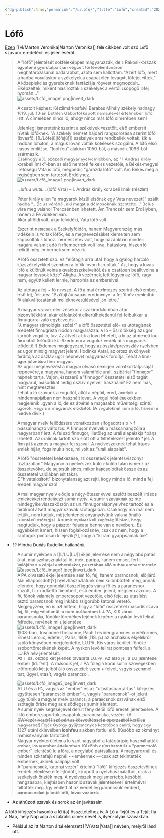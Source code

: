 ```yaml
---
{"dg-publish":true,"permalink":"/L/Lófő/","title":"Lófő","created":"2024-11-05T14:06","updated":"2025-04-27T10:03"}
---
```



# Lófő

[Ezen](https://magyarmegmaradasert.hu/szerzok/k-n/marton-veronika/item/5920-z) [[M/Marton Veronika\|Marton Veronika]] féle cikkben volt szó Lófő szavunk eredetéről és jelentéséről.  

> A "lófő" jelentését sokféleképpen magyarázzák, de a Rákosi-korszak egyetemi gyorstalpalóján végzett történelemtanárom meghatározásánál badarabbat, azóta sem hallottam: "Azért lófő, mert a hadba vonuláskor a székelyek a csapat élén levágott lófejet vittek." A középiskolás gyerekeknek fantáziája rögvest megmozdult... Elképzelték, miként masíroztak a székelyek a vértől csöpögő lófej nyomán..."  
> ![assets/Lófő_image1.png|invert_dark](/img/user/L/assets/L%C3%B3f%C5%91_image1.png)  
>
> A csatolt képhez: Kézdimárkosfalvi Barabás Mihály székely hadnagy 1619. júl. 13-án Bethlen Gábortól kapott nemeslevél értelmében lófő lett. A címerében nincs ló, ahogy nincs más lófő címerében sem!
> 
> Jelenlegi ismereteink szerint a székelyek vezetőit, első embereit hívták lófőknek. "A székely nemzet hajdani rangsorozása szerint lófő (lovasfő, [[L/Lófejű\|lófejű]]) székelyek ama rendbeliek voltak, kik a hadban lóháton, a maguk lován voltak kötelesek szolgálni. A lófő első írásos említése, "loohfeu" alakban 1050-ből, a második 1096-ból származik.  
> Csakhogy a X. századi magyar nyelvemlékben, az "I. András király korabeli Imák"-ban az első nemzeti felkelés vezetője, a Békés-megyei illetőségű Vata is lófő, mégpedig "garázda lófő" volt. Ám Békés még a régiségben sem tartozott Erdélyhez.  
> ![assets/Lófő_image2.png|invert_dark](/img/user/L/assets/L%C3%B3f%C5%91_image2.png)  
>
> ...lufuu wutu... (lófő Vata) – I. András király korabeli Imák (részlet)
>
> Péter király ellen "a magyarok közül elsőnek egy Vata nevezetű" szállt hadba "...Belus várából, aki magát a démonoknak szentelte..." Belus vára meg valahol Trencsénben lehetett. Ám Trencsén sem Erdélyben, hanem a Felvidéken van.  
> Akár alföldi volt, akár felvidéki, Vata lófő volt.  
>
> Eszerint nemcsak a Székelyföldön, hanem Magyarország más vidékein is voltak lófők, és a megnevezésüket kiemelten sem kapcsolták a lóhoz. Természetes volt, hogy hazánkban minden magára valamit adó férfiembernek volt lova, hátaslova, hiszen ló nélkül még embernek sem nézték.  
>
> A lófő összetett szó. Az "előtagja arra utal, hogy a gyalog harcoló közszékelyekkel szemben a lófők lovon harcoltak." Az, hogy a lovas lófő elkülönült volna a gyalogszékelyeitől, és a csatában beállt volna a magyar lovasok közé? Aligha. A vezérnek, lett légyen az lófő, vagy nem, együtt kellett lennie, harcolnia az embereivel.  
>
> Az utótag a fej ~ fő névszó. A fő a mai értelmezés szerint első ember, első fej, felettes: "Szófaji átcsapás eredménye: a fej főnév eredetibb fő alakváltozatának melléknevesülésével jön létre."  
>
> A magyar szavak elemzésekor a szakirodalomban akár bizonyítékként, akár cáfolatként elkerülhetetlenül fel-felbukkan a finnugorral való egybevetés.  
> "A magyar etimológiai szótár" a lófő összetétel elő- és utótagjának eredetét finnugrista módon magyarázza: A ló – ősi örökség az ugor korból: vogul ló, luv. Az átvett alak a lovu lehetett, a ló az átmeneti lou formából fejlődött ki. (Szerintem a vogulok vették át a magyarok elődeitől!) Érdemes megjegyezni, hogy az ószláv/pravoszláv nyelvben az ugor mindig magyart jelent! Hodinka Antal, az orosz évkönyvek fordítója az ószláv ugor népnevet magyarnak fordítja. Tehát a finn-ugor jelentése finn-magyar.  
> Az ugor megnevezést a magyar olvasó nemigen vonatkoztatja saját népnevére, a magyarra, hanem valamiféle urali, szibériai "finnugor" népnek tartja. Vajon, észszerű a "finnugor" összetétel első tagját magyarul, másodikat pedig ószláv nyelven használni? Ez nem más, mint megtévesztés.  
> Tehát a ló szavunk a vogultól, attól a néptől, ered, amelyik a mindennapjaiban nem használt lovat. A vogul hősi énekekben megjelenik ugyan a ló, de ez átvétel a magasabb műveltségi szintű ugorok, vagyis a magyarok elődeitől. (A voguloknál nem a ló, hanem a medve dívik.)  
>
> A magyar nyelv fejlődésére vonatkozóan elfogadott a p > f mássalhangzó változás: A finnugor nyelvek p mássalhangzója a magyarban f lett. A fej szó finnugor, illetőleg az uráli alapalakja \*päηз lehetett. Az uralinak tartott szó előtt ott a feltételezést jelentő * jel. A finn `pää` azonos a magyar fej szóval. A nyelvészeknek tehát írásos emlék híján, fogalmuk sincs, mi volt az "urali alapalak".  
>
> A lófő "összetétel keletkezése, az összetevők jelentésviszonya tisztázatlan." Magyarán a nyelvészek külön-külön talán ismerik az összetevőket, de sejtésük sincs, mikor kapcsolódtak össze és az összetétel valójában mit takar.  
> E "hivatalosított" bizonytalanság azt rejti, hogy mind a ló, mind a fej eredeti magyar szó!  
>
> A mai magyar nyelv elődje a négy-ötezer évvel ezelőtt beszélt, írásos emlékekkel rendelkező sumir nyelv. A sumir szavaknak szinte mindegyike visszaköszön az un. finnugor alapnyelvhez tartozó és a törökből átvett magyar szavak szótagjaiban. Csakhogy ma már nem értjük, nem tudjuk, mit jelentenek anyanyelvünk valaha önálló jelentésű szótagjai. A sumir nyelvet kell segítségül hívni, hogy megtudjuk, hogy a pásztor feladata benne van a nevében.. Ez egyébként ismert, hiszen foglalkozásnév, csak az nem, hogy a szótagok pontosan kifejezik\[?\], hogy a "karám gyapjasainak őre".
- ?? Mintha Dudás Rudolfot hallanánk.  
  
> A sumir nyelvben a [[L/LU\|LU]] ékjel jelentése nem a négylábú patás állat, mai szóhasználattal ló, mén, paripa, hanem ember, férfi. Valójában a képjel emberalakot, pusztában álló subás embert formáz.  
> ![assets/Lófő_image3.jpeg|invert_dark](/img/user/L/assets/L%C3%B3f%C5%91_image3.jpeg)  
> A PA olvasatú ékjel jelentése sem fő, fej, hanem parancsnok, elöljáró. Mai ellaposodott\[?\] nyelvhasználatunk nem különbözteti meg, annak ellenére, hogy gondolati összefüggés van a fő és a parancsnok között, ti. mindkettő főembert, első embert jelent, mégsem azonos. A fő, főnök valamely embercsoport vezetője, első feje, az utasítást osztó parancsnok meg inkább szigorúbb katonai vezető.  
> Megjegyzem, én is azt hittem, hogy a "lófő" összetétel második szava fej, fő, míg véletlenül rá nem bukkantam LU.PA, KIS város parancsnoka, főnöke töredékes fejének képére: a nyakán levő felirat felfedte, nevének mi a jelentése.  
> ![assets/Lófő_image4.jpeg|invert_dark](/img/user/L/assets/L%C3%B3f%C5%91_image4.jpeg)  
> 1908-ban, Toscanne (Toscanne, Paul: Les ideogrammes cunéiformes, Ernest Leroux, édeteur, Paris, 1908.,118. p.) az archaikus ékjelekről szóló könyvében megjelentette, LU.PA, Kis város kerület-főnöke szobortöredékének képét. A nyakon levő felirat pontosan felfedi, a LU.PA név jelentését.  
> Az 1. sz. oszlop két jelének olvasata LU.PA. Az első jel, a LU jelentése ember (ld. fent). A második jel, a PA főleg a korai sumir szövegekben előforduló két jelből álló összetétel: szem + felvet, vagyis szemmel tart, ügyel, utasít, vagyis parancsol.  
>
> ![assets/Lófő_image5.jpeg|invert_dark](/img/user/L/assets/L%C3%B3f%C5%91_image5.jpeg)  
> A LU és a PA, vagyis az "ember" és az "utasításban jártas" kifejezés együttesen "parancsoló ember"-t, vagyis "parancsnok"-ot jelent.  
> Úgy tűnik a magyar nyelv parancs, a parancsnok szavának első szótagja őrizte meg az elsődleges sumir jelentést.  
> A sumir nyelv segítségével derült fény derül lófő eredeti jelentésére. A lófő embercsoportok, csapatok, parancsnoka, vezére. (~~A [[V/Vezér\|vezér]] szó pártus közvetítéssel a óperzsából került a magyarba!~~) Fejér György gyűjteményes kötetében említi, hogy egy 1227 utáni oklevélben **loohfeu** alakban fordul elő. (Később ez okmányt hamisítványnak tartották!)  
> Magyar nyelvterületen a lu szót nagyjából a tatárjárásig használhatták ember, lovasember értelemben. Később csúszhatott át a "parancsoló ember" jelentésű lu a lóra, a négylábú patásállatra. A magyaroknál és minden szkítafajú népnél ~~embernek ~~csak azt tekintették embernek, akinek paripája volt.  
> A "parancsnok, katonai vezér" értelmű "lófő" kifejezés összetevőinek eredeti jelentése elfelejtődött, kikopott a nyelvhasználatból, csak a székelyek őrizték meg. A nyelvészek meg ismertebb, későbbi, hangzásban, kiejtésben hasonló szavak jelentésével, értelmével töltötték meg. Így vedlett át az eredetileg parancsoló embert, parancsnokot jelentő lófő, lovas vezérré.  
- Az áthúzott szavak és sorok az én javításaim.

A lófő kifejezés hasonló a lófi(a) összetételhez is. A Ló a Tejút és a Tejút fia a Nap, mely Nap adja a szakrális címek nevét is, ilyen-olyan szavakban.  
- Például az itt Marton által elemzett [[V/Vata\|Vata]] névben, melyről lásd ott.

